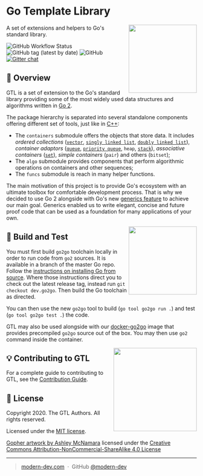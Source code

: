 
# Go Template Library

<img src="http://modern-dev.com/images/gtl/gtl_logo.png" width="180" align="right" />

A set of extensions and helpers to Go's standard library.

![GitHub Workflow Status](https://img.shields.io/github/workflow/status/modern-dev/gtl/Build%20&%20Test%20workflow?style=flat) ![GitHub tag (latest by date)](https://img.shields.io/github/v/tag/modern-dev/gtl?style=flat)  ![GitHub](https://img.shields.io/github/license/modern-dev/gtl?style=flat)  [![Gitter chat](https://badges.gitter.im/gitterHQ/gitter.png)](https://gitter.im/modern-dev/gtl)

## :pushpin: Overview


GTL is a set of extension to the Go's standard library providing some of the most widely used data structures and algorithms written in [Go 2](https://go.googlesource.com/go/+/refs/heads/dev.go2go/README.go2go.md).

The package hierarchy is separated into several standalone components offering different set of tools, just like in [C++](https://en.wikipedia.org/wiki/Standard_Template_Library):
- The `containers` submodule offers the objects that store data. It includes *ordered collections* ([`vector`](https://en.wikipedia.org/wiki/Vector_(STL)), [`singly linked list`](https://en.wikipedia.org/wiki/Linked_list), [`doubly linked list`](https://en.wikipedia.org/wiki/Doubly_linked_list)), *container adaptors* ([`queue`](https://en.wikipedia.org/wiki/Queue_(data_structure)), [`priority queue`](https://en.wikipedia.org/wiki/Priority_queue), `heap`, [`stack`](https://en.wikipedia.org/wiki/Stack_(data_structure))), *associative containers* ([`set`](https://en.wikipedia.org/wiki/Set_(computer_science))), *simple containers* (`pair`) and others (`bitset`);
- The `algo` submodule provides components that perform algorithmic operations on containers and other sequences;
- The `funcs` submodule is reach in many helper functions.

The main motivation of this project is to provide Go's ecosystem with an ultimate toolbox for comfortable development process. That is why we decided to use Go 2 alongside with Go's new [generics feature](https://blog.golang.org/generics-next-step) to achieve our main goal. Generics enabled us to write elegant, concise and future proof code that can be used as a foundation for many applications of your own.

<img src="http://modern-dev.com/images/gtl/GOPHER_LAPTOP.png" width="180" align="right" />

## :minidisc: Build and Test

You must first build `go2go` toolchain locally in order to run code from `go2` sources. It is available in a branch of the master Go repo. Follow the [instructions on installing Go from source](https://golang.org/doc/install/source). Where those instructions direct you to check out the latest release tag, instead run `git checkout dev.go2go`. Then build the Go toolchain as directed.

You can then use the new `go2go` tool to build (`go tool go2go run .`) and test (`go tool go2go test .`) the code.

GTL may also be used alongside with our [docker-go2go](https://github.com/modern-dev/docker-go2go) image that provides precompiled `go2go` source out of the box. You may then use `go2` command inside the container.

<img src="http://modern-dev.com/images/gtl/GOPHER_SHARE.png" width="220" align="right" />

## :bulb: Contributing to GTL

For a complete guide to contributing to GTL, see the [Contribution Guide](https://github.com/modern-dev/gtl/blob/master/CONTRIBUTING.md).

## :green_book: License

Copyright 2020. The GTL Authors. All rights reserved.

Licensed under the [MIT license](https://raw.githubusercontent.com/modern-dev/gtl/master/LICENSE).

[Gopher artwork by Ashley McNamara](https://github.com/ashleymcnamara/gophers) licensed under the [Creative Commons Attribution-NonCommercial-ShareAlike 4.0 License](https://creativecommons.org/licenses/by-nc-sa/4.0/)

---

> [modern-dev.com](http://modern-dev.com) &nbsp;&middot;&nbsp;
> GitHub [@modern-dev](https://github.com/modern-dev)